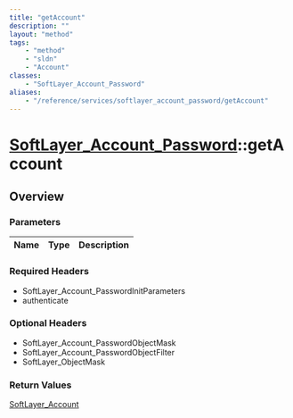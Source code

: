 ```yaml
---
title: "getAccount"
description: ""
layout: "method"
tags:
    - "method"
    - "sldn"
    - "Account"
classes:
    - "SoftLayer_Account_Password"
aliases:
    - "/reference/services/softlayer_account_password/getAccount"
---
```

# [SoftLayer_Account_Password](/reference/services/SoftLayer_Account_Password)::getAccount




## Overview 


### Parameters 
|Name | Type | Description |
| --- | --- | --- |


### Required Headers
* SoftLayer_Account_PasswordInitParameters
* authenticate

### Optional Headers
* SoftLayer_Account_PasswordObjectMask
* SoftLayer_Account_PasswordObjectFilter
* SoftLayer_ObjectMask

### Return Values
<a href='/reference/datatypes/SoftLayer_Account'>SoftLayer_Account </a>

